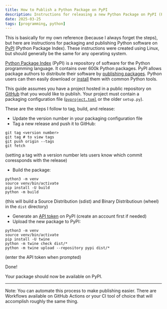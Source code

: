 ```yaml
---
title: How to Publish a Python Package on PyPI
description: Instructions for releasing a new Python Package on PyPI (Python Package Index)
date: 2025-03-25
tags: [programming, python]
---
```


This is basically for my own reference (because I always forget the steps), but here are instructions
for packaging and publishing Python software on [PyPI][pypi] (Python Package Index). These instructions were
created using Linux, but should generally be the same for any operating system.

[Python Package Index][pypi] (PyPI) is a repository of software for the Python programming language.
It contains over 600k Python packages. PyPI allows package authors to distribute their software by
[publishing packages][packaging]. Python users can then easily download or [install][installing] them
with common Python tools.

This guide assumes you have a project hosted in a public repository on [GitHub][github] that you would
like to publish. Your project must contain a packaging configuration file
([`pyproject.toml`][pyproject] or the older `setup.py`).


These are the steps I follow to tag, build, and release:

- Update the version number in your packaging configuration file
- Tag a new release and push it to GitHub:
```
git tag <version number>
git tag # to view tags
git push origin --tags
git fetch
```
(setting a tag with a version number lets users know which commit coressponds with the release)
- Build the package:
```
python3 -m venv
source venv/bin/activate
pip install -U build
python -m build
```
(this will build a Source Distribution (sdist) and Binary Distributioun (wheel) in the `dist` directory)
- Generate an [API token][api-token] on PyPI (create an account first if needed)
- Upload the new package to PyPI:
```
python3 -m venv
source venv/bin/activate
pip install -U twine
python -m twine check dist/*
python -m twine upload --repository pypi dist/*
```
(enter the API token when prompted)

Done!

Your package should now be available on PyPI.

----

Note: You can automate this process to make publishing easier. There are Workflows available
on GitHub Actions or your CI tool of choice that will accomplish roughly the same thing.

[installing]: https://packaging.python.org/en/latest/tutorials/installing-packages
[packaging]: https://packaging.python.org/en/latest/tutorials/packaging-projects
[pypi]: https://pypi.org
[api-token]: https://pypi.org/manage/account/#api-tokens
[pyproject]: https://packaging.python.org/en/latest/guides/writing-pyproject-toml
[github]: https://github.com
